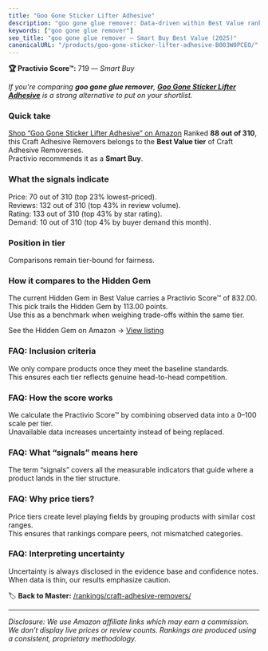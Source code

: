 ```yaml
---
title: "Goo Gone Sticker Lifter Adhesive"
description: "goo gone glue remover: Data-driven within Best Value ranking using the Practivio Score™. Positioned by quality, value, demand, findability, momentum."
keywords: ["goo gone glue remover"]
seo_title: "goo gone glue remover — Smart Buy Best Value (2025)"
canonicalURL: "/products/goo-gone-sticker-lifter-adhesive-B003W0PCEO/"
---
```


**🏆 Practivio Score™:** 719 — _Smart Buy_


*If you're comparing **goo gone glue remover**, **[Goo Gone Sticker Lifter Adhesive](https://www.amazon.com/dp/B003W0PCEO?tag=practivio-20)** is a strong alternative to put on your shortlist.*
### Quick take
[Shop “Goo Gone Sticker Lifter Adhesive” on Amazon](https://www.amazon.com/dp/B003W0PCEO?tag=practivio-20)
Ranked **88 out of 310**, this Craft Adhesive Removers belongs to the **Best Value tier** of Craft Adhesive Removerses.  
Practivio recommends it as a **Smart Buy**.

### What the signals indicate
Price: 70 out of 310 (top 23% lowest-priced).  
Reviews: 132 out of 310 (top 43% in review volume).  
Rating: 133 out of 310 (top 43% by star rating).  
Demand: 10 out of 310 (top 4% by buyer demand this month).

### Position in tier
Comparisons remain tier-bound for fairness.

### How it compares to the Hidden Gem
The current Hidden Gem in Best Value carries a Practivio Score™ of 832.00.  
This pick trails the Hidden Gem by 113.00 points.  
Use this as a benchmark when weighing trade-offs within the same tier.  

See the Hidden Gem on Amazon → [View listing](https://www.amazon.com/dp/B0CJNS7RV1?tag=practivio-20)

### FAQ: Inclusion criteria
We only compare products once they meet the baseline standards.  
This ensures each tier reflects genuine head-to-head competition.

### FAQ: How the score works
We calculate the Practivio Score™ by combining observed data into a 0–100 scale per tier.  
Unavailable data increases uncertainty instead of being replaced.

### FAQ: What “signals” means here
The term “signals” covers all the measurable indicators that guide where a product lands in the tier structure.

### FAQ: Why price tiers?
Price tiers create level playing fields by grouping products with similar cost ranges.  
This ensures that rankings compare peers, not mismatched categories.

### FAQ: Interpreting uncertainty
Uncertainty is always disclosed in the evidence base and confidence notes.  
When data is thin, our results emphasize caution.


🏷️ **Back to Master:** [/rankings/craft-adhesive-removers/](/rankings/craft-adhesive-removers/)

---
_Disclosure: We use Amazon affiliate links which may earn a commission. We don’t display live prices or review counts. Rankings are produced using a consistent, proprietary methodology._
